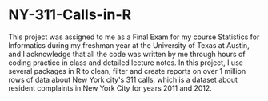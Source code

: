 # NY-311-Calls-in-R
This project was assigned to me as a Final Exam for my course Statistics for Informatics during my freshman year at the University of Texas at Austin, and I acknowledge that all the code was written by me through hours of coding practice in class and detailed lecture notes.
In this project, I use several packages in R to clean, filter and create reports on over 1 million rows of data about New York city's 311 calls, which is a dataset about resident complaints in New York City for years 2011 and 2012.

